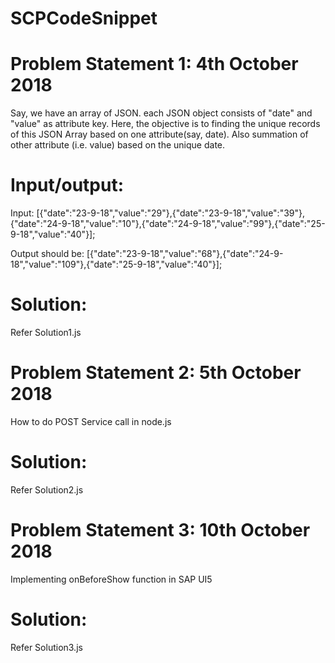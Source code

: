 # SCPCodeSnippet

# Problem Statement 1: 4th October 2018
Say, we have an array of JSON. each JSON object consists of "date" and "value" as attribute key. Here, the objective is to finding the unique records of this JSON Array based on one attribute(say, date). Also summation of other attribute (i.e. value) based on the unique date.

# Input/output:
Input: 
[{"date":"23-9-18","value":"29"},{"date":"23-9-18","value":"39"},{"date":"24-9-18","value":"10"},{"date":"24-9-18","value":"99"},{"date":"25-9-18","value":"40"}];

Output should be: 
[{"date":"23-9-18","value":"68"},{"date":"24-9-18","value":"109"},{"date":"25-9-18","value":"40"}];

# Solution:
Refer Solution1.js


# Problem Statement 2: 5th October 2018
How to do POST Service call in node.js

# Solution:
Refer Solution2.js


# Problem Statement 3: 10th October 2018
Implementing onBeforeShow function in SAP UI5

# Solution:
Refer Solution3.js

